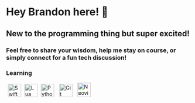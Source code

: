 Hey Brandon here! 🤖
=============================  
New to the programming thing but super excited!
-----------------------------------------------------------------------  
### Feel free to share your wisdom, help me stay on course, or simply connect for a fun tech discussion!

### Learning  
<p align="left">
    <a href="https://developer.apple.com/swift/" target="_blank" rel="noreferrer" style="padding: 5px;"><img src="https://raw.githubusercontent.com/danielcranney/readme-generator/main/public/icons/skills/swift-colored.svg" width="36" height="36" alt="Swift" /></a>
    <a href="https://www.lua.org" target="_blank" re="nonreferrer" styyle="padding: 5px:"><img src="https://cdn.simpleicons.org/lua/black/white" width="36" height="36" alt="Lua" /></a>
    <a href="https://www.python.org/" target="blank" rel="nonreferrer" style="padding: 5px;"><img src="https://user-images.githubusercontent.com/25181517/183423507-c056a6f9-1ba8-4312-a350-19bcbc5a8697.png" width="36" height="36" alt="Python" /></a>
    <a href="https://git-scm.com/" target="_blank" rel="noreferrer" style="padding: 5px;"><img src="https://raw.githubusercontent.com/danielcranney/readme-generator/main/public/icons/skills/git-colored.svg" width="36" height="36" alt="Git" /></a>
    <a href="https://neovim.io/" target="blank" rel="noreferrer" style="padding: 5px;"><img src="https://github-production-user-asset-6210df.s3.amazonaws.com/136815194/258326081-b113a23c-5c04-45aa-819c-bd04e8ac2a37.png" width="36" height="39" alt="Neovim" /></a>
</p>
